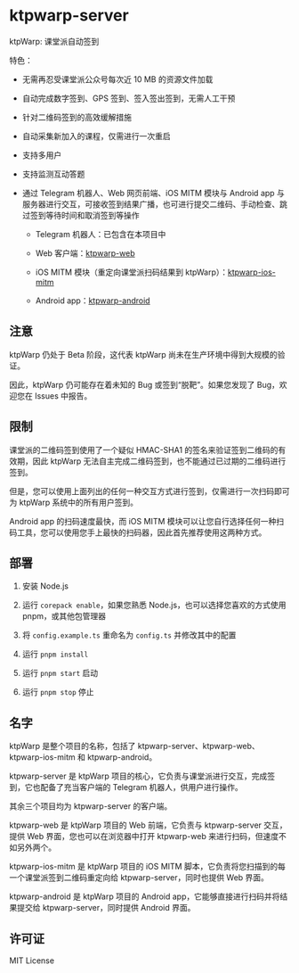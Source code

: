 # ktpwarp-server

ktpWarp: 课堂派自动签到

特色：

- 无需再忍受课堂派公众号每次近 10 MB 的资源文件加载

- 自动完成数字签到、GPS 签到、签入签出签到，无需人工干预

- 针对二维码签到的高效缓解措施

- 自动采集新加入的课程，仅需进行一次重启

- 支持多用户

- 支持监测互动答题

- 通过 Telegram 机器人、Web 网页前端、iOS MITM 模块与 Android app 与服务器进行交互，可接收签到结果广播，也可进行提交二维码、手动检查、跳过签到等待时间和取消签到等操作

  - Telegram 机器人：已包含在本项目中

  - Web 客户端：[ktpwarp-web](https://github.com/celesWuff/ktpwarp-web)

  - iOS MITM 模块（重定向课堂派扫码结果到 ktpWarp）：[ktpwarp-ios-mitm](https://github.com/celesWuff/ktpwarp-ios-mitm)

  - Android app：[ktpwarp-android](https://github.com/celesWuff/ktpwarp-android)

## 注意

ktpWarp 仍处于 Beta 阶段，这代表 ktpWarp 尚未在生产环境中得到大规模的验证。

因此，ktpWarp 仍可能存在着未知的 Bug 或签到“脱靶”。如果您发现了 Bug，欢迎您在 Issues 中报告。

## 限制

课堂派的二维码签到使用了一个疑似 HMAC-SHA1 的签名来验证签到二维码的有效期，因此 ktpWarp 无法自主完成二维码签到，也不能通过已过期的二维码进行签到。

但是，您可以使用上面列出的任何一种交互方式进行签到，仅需进行一次扫码即可为 ktpWarp 系统中的所有用户签到。

Android app 的扫码速度最快，而 iOS MITM 模块可以让您自行选择任何一种扫码工具，您可以使用您手上最快的扫码器，因此首先推荐使用这两种方式。

## 部署

1. 安装 Node.js

2. 运行 `corepack enable`，如果您熟悉 Node.js，也可以选择您喜欢的方式使用 pnpm，或其他包管理器

3. 将 `config.example.ts` 重命名为 `config.ts` 并修改其中的配置

3. 运行 `pnpm install`

4. 运行 `pnpm start` 启动

5. 运行 `pnpm stop` 停止

## 名字

ktpWarp 是整个项目的名称，包括了 ktpwarp-server、ktpwarp-web、ktpwarp-ios-mitm 和 ktpwarp-android。

ktpwarp-server 是 ktpWarp 项目的核心，它负责与课堂派进行交互，完成签到，它也配备了充当客户端的 Telegram 机器人，供用户进行操作。

其余三个项目均为 ktpwarp-server 的客户端。

ktpwarp-web 是 ktpWarp 项目的 Web 前端，它负责与 ktpwarp-server 交互，提供 Web 界面，您也可以在浏览器中打开 ktpwarp-web 来进行扫码，但速度不如另外两个。

ktpwarp-ios-mitm 是 ktpWarp 项目的 iOS MITM 脚本，它负责将您扫描到的每一个课堂派签到二维码重定向给 ktpwarp-server，同时也提供 Web 界面。

ktpwarp-android 是 ktpWarp 项目的 Android app，它能够直接进行扫码并将结果提交给 ktpwarp-server，同时提供 Android 界面。

## 许可证

MIT License
